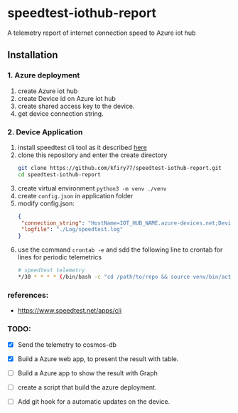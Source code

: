 # speedtest-iothub-report
A telemetry report of internet connection speed to Azure iot hub

## Installation

### 1. Azure deployment

1. create Azure iot hub 
2. create Device id on Azure iot hub
3. create shared access key to the device. 
4. get device connection string. 

### 2. Device Application

1. install speedtest cli tool as it described [here](https://www.speedtest.net/apps/cli)
1. clone this repository and enter the create directory
   ```sh
   git clone https://github.com/kfiry77/speedtest-iothub-report.git
   cd speedtest-iothub-report
   ``` 
1. create virtual environment ```python3 -m venv ./venv ```
1. create ``config.json`` in application folder
1. modify config.json:
   ```json
   {
    "connection_string": "HostName=IOT_HUB_NAME.azure-devices.net;DeviceId=_DEVICE_ID;SharedAccessKey=DEVICE_SAS",
    "logfile": "./Log/speedtest.log"
   }
   ```
1. use the command ```crontab -e``` and sdd the following line to crontab for lines for periodic telemetrics 
   ```sh
   # speedtest telemetry
   */30 * * * * (/bin/bash -c "cd /path/to/repo && source venv/bin/activate && python3 main.py  >> /path/to/logfile.log 2>&1 &")
   ```
### references:

- https://www.speedtest.net/apps/cli

### TODO:

- [x] Send the telemetry to cosmos-db
- [x] Build a Azure web app, to present the result with table. 
- [ ] Build a Azure app to show the result with Graph
- [ ] create a script that build the azure deployment. 
- [ ] Add git hook for a automatic updates on the device. 


